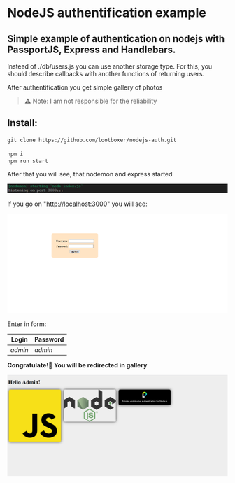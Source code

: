 # NodeJS authentification example

## Simple example of authentication on nodejs with PassportJS, Express and Handlebars.

Instead of ./db/users.js you can use another storage type.
For this, you should describe callbacks with another functions of returning users.

After authentification you get simple gallery of photos

> ⚠ Note: I am not responsible for the reliability

## Install:

```shell
git clone https://github.com/lootboxer/nodejs-auth.git

npm i
npm run start
```
After that you will see, that nodemon and express started

![Nodemon with express started](/readme_images/console.png)

If you go on "[http://localhost:3000](http://localhost:3000)" you will see:

![Login form](/readme_images/login.png)

Enter in form:

Login | Password
---|---
*admin* | *admin*

**Congratulate!🎉 You will be redirected in gallery**


![Gallery](/readme_images/gallery.png)
